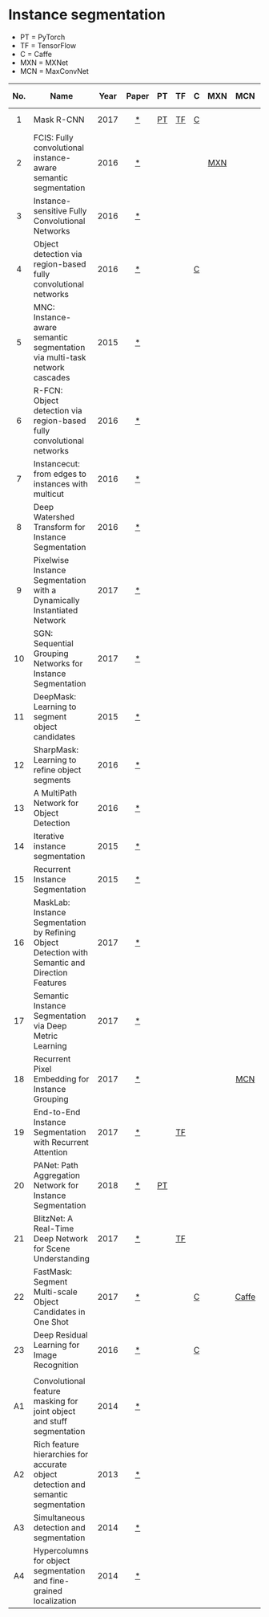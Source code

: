 Instance segmentation
===
- PT = PyTorch    
- TF = TensorFlow
- C = Caffe       
- MXN = MXNet
- MCN = MaxConvNet

| No. | Name     | Year | Paper | PT | TF |  C | MXN |MCN | Pretrained weights |
|:---:|----------|------| :---: | :---:   | :---:      |  :---: | :---: |   :---:   |       :---:        |
| 1 |Mask R-CNN | 2017 | [ * ](https://arxiv.org/pdf/1703.06870.pdf) |  [PT](https://github.com/facebookresearch/maskrcnn-benchmark) | [ TF ](https://github.com/matterport/Mask_RCNN) | [ C ](https://github.com/facebookresearch/Detectron) | | | [PyTorch](https://github.com/facebookresearch/maskrcnn-benchmark/blob/master/MODEL_ZOO.md), [Tensorflow](https://github.com/matterport/Mask_RCNN) |
| 2 |FCIS: Fully convolutional instance-aware semantic segmentation | 2016 | [ * ](https://arxiv.org/pdf/1611.07709.pdf) |  |  |  | [ MXN ](https://github.com/msracver/FCIS)| |[MXNet](https://github.com/msracver/FCIS)|
| 3 |Instance-sensitive Fully Convolutional Networks | 2016 | [ * ](https://arxiv.org/pdf/1603.08678.pdf) | | 
| 4 | Object detection via region-based fully convolutional networks | 2016 |[ * ](https://arxiv.org/pdf/1605.06409.pdf) | | | [ C ](https://github.com/facebookresearch/detectron) | | | [Caffe](https://github.com/facebookresearch/Detectron/blob/master/MODEL_ZOO.md) |
| 5 | MNC: Instance-aware semantic segmentation via multi-task network cascades | 2015 |[ * ](https://arxiv.org/pdf/1512.04412.pdf) |
| 6 | R-FCN: Object detection via region-based fully convolutional networks | 2016 | [ * ](https://arxiv.org/pdf/1605.06409.pdf) |
| 7 | Instancecut: from edges to instances with multicut | 2016 | [ * ](https://arxiv.org/pdf/1611.08272v1.pdf) |
| 8 | Deep Watershed Transform for Instance Segmentation | 2016 | [ * ](https://arxiv.org/pdf/1611.08303.pdf)
| 9 | Pixelwise Instance Segmentation with a Dynamically Instantiated Network | 2017 | [ * ](https://arxiv.org/pdf/1704.02386.pdf)|
|10 | SGN: Sequential Grouping Networks for Instance Segmentation| 2017 | [ * ](http://openaccess.thecvf.com/content_ICCV_2017/papers/Liu_SGN_Sequential_Grouping_ICCV_2017_paper.pdf) |
|11 | DeepMask: Learning to segment object candidates | 2015 | [ * ](https://arxiv.org/pdf/1506.06204.pdf) |
|12 | SharpMask: Learning to refine object segments | 2016 | [ * ](https://arxiv.org/pdf/1603.08695.pdf) |
|13 | A MultiPath Network for Object Detection | 2016 | [ * ](https://arxiv.org/pdf/1604.02135v2.pdf) |
|14 | Iterative instance segmentation | 2015 | [ * ](https://arxiv.org/pdf/1511.08498.pdf) |  |  | |  | |
|15 | Recurrent Instance Segmentation | 2015 | [ * ](https://arxiv.org/pdf/1511.08250.pdf) |
|16 | MaskLab: Instance Segmentation by Refining Object Detection with Semantic and Direction Features | 2017 | [ * ](https://arxiv.org/pdf/1712.04837.pdf) |
|17 | Semantic Instance Segmentation via Deep Metric Learning | 2017 | [ * ](https://arxiv.org/pdf/1703.10277.pdf) |
|18 | Recurrent Pixel Embedding for Instance Grouping| 2017 | [ * ](https://arxiv.org/pdf/1712.08273.pdf) | | | | | [MCN](https://github.com/aimerykong/Recurrent-Pixel-Embedding-for-Instance-Grouping) | [MatConvNet](https://github.com/aimerykong/Recurrent-Pixel-Embedding-for-Instance-Grouping)|
|19 | End-to-End Instance Segmentation with Recurrent Attention| 2017 | [ * ](https://arxiv.org/pdf/1605.09410.pdf)| | [TF](https://github.com/renmengye/rec-attend-public) |  |  |  | [TensorFlow](https://github.com/aimerykong/Recurrent-Pixel-Embedding-for-Instance-Grouping)
|20 | PANet: Path Aggregation Network for Instance Segmentation | 2018 | [ * ](https://arxiv.org/pdf/1803.01534.pdf) |  [PT](https://github.com/ShuLiu1993/PANet) | | | | | [PyTorch](https://github.com/ShuLiu1993/PANet) |
|21 | BlitzNet: A Real-Time Deep Network for Scene Understanding | 2017 | [ * ](https://arxiv.org/pdf/1708.02813.pdf) | | [ TF ](https://github.com/dvornikita/blitznet) | | | | [TensorFlow](https://github.com/dvornikita/blitznet/blob/master/test.py) |
|22 | FastMask: Segment Multi-scale Object Candidates in One Shot | 2017 | [ * ](https://arxiv.org/pdf/1612.08843.pdf) | | | [C ](https://github.com/voidrank/FastMask) | | [Caffe](https://github.com/voidrank/FastMask) |
|23 | Deep Residual Learning for Image Recognition | 2016 | [* ](http://openaccess.thecvf.com/content_cvpr_2016/papers/He_Deep_Residual_Learning_CVPR_2016_paper.pdf) | | | [C](https://github.com/KaimingHe/deep-residual-networks) | | |
|  |  |  |  |  |  |  |  |  |  |
|A1 | Convolutional feature masking for joint object and stuff segmentation | 2014 | [ * ](https://arxiv.org/pdf/1412.1283.pdf) |
|A2 | Rich feature hierarchies for accurate object detection and semantic segmentation | 2013 | [ * ](https://arxiv.org/pdf/1311.2524.pdf)|
|A3 | Simultaneous detection and segmentation | 2014 | [ * ](https://arxiv.org/pdf/1407.1808.pdf) |
|A4 | Hypercolumns for object segmentation and fine-grained localization | 2014 | [ * ](https://arxiv.org/pdf/1411.5752.pdf)|
